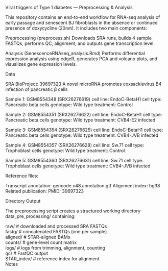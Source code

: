 Viral triggers of Type 1 diabetes — Preprocessing & Analysis

This repository contains an end-to-end workflow for RNA-seq analysis of early passage and senescent BJ fibroblasts in the absence or continued presence of doxycycline (20nm).
It includes two main components:

Preprocessing (preprocess.sh)
Downloads SRA runs, builds 4 sample FASTQs, performs QC, alignment, and outputs gene transcription level.

Analysis (SenescenceRNAseq_analysis.Rmd)
Performs differential expression analysis using edgeR, generates PCA and volcano plots, and visualizes gene expression levels.

Data

SRA BioProject: 39697323
A novel microRNA promotes coxsackievirus B4 infection of pancreatic β cells

Sample 1: GSM8554348 (SRX26276619)
cell line: EndoC-BetaH1
cell type: Pancreatic beta cells
genotype: Wild type
treatment: Control

Sample 2: GSM8554351 (SRX26276622)
cell line: EndoC-BetaH1
cell type: Pancreatic beta cells
genotype: Wild type
treatment: CVB4-E2 infected

Sample 3: GSM8554354 (SRX26276625)
cell line: EndoC-BetaH1
cell type: Pancreatic beta cells
genotype: Wild type
treatment: CVB4-JVB infected

Sample 4: GSM8554357 (SRX26276628)
cell line: Sw.71
cell type: Trophoblast cells
genotype: Wild type
treatment: Control

Sample 5: GSM8554360 (SRX26276631)
cell line: Sw.71
cell type: Trophoblast cells
genotype: Wild type
treatment: CVB4-JVB infected

Reference files:

Transcript annotation: gencode.v48.annotation.gtf
Alignment index: hg38
Related publication:
PMID: 39697323

Directory Output

The preprocessing script creates a structured working directory data_pre_processing/ containing:

raw/      # downloaded and processed SRA FASTQs  
fastq/    # concatenated FASTQs (one per sample)  
aligned/  # STAR-aligned BAMs  
counts/   # gene-level count matrix  
logs/     # logs from trimming, alignment, counting  
qc/       # FastQC output  
STAR_index/  # reference index for alignment  
Notes
